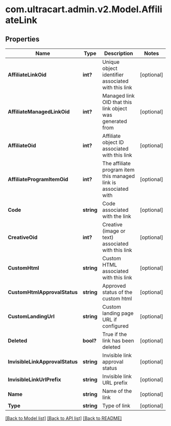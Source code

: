 # com.ultracart.admin.v2.Model.AffiliateLink
## Properties

Name | Type | Description | Notes
------------ | ------------- | ------------- | -------------
**AffiliateLinkOid** | **int?** | Unique object identifier associated with this link | [optional] 
**AffiliateManagedLinkOid** | **int?** | Managed link OID that this link object was generated from | [optional] 
**AffiliateOid** | **int?** | Affiliate object ID associated with this link | [optional] 
**AffiliateProgramItemOid** | **int?** | The affiliate program item this managed link is associated with | [optional] 
**Code** | **string** | Code associated with the link | [optional] 
**CreativeOid** | **int?** | Creative (image or text) associated with this link | [optional] 
**CustomHtml** | **string** | Custom HTML associated with this link | [optional] 
**CustomHtmlApprovalStatus** | **string** | Approved status of the custom html | [optional] 
**CustomLandingUrl** | **string** | Custom landing page URL if configured | [optional] 
**Deleted** | **bool?** | True if the link has been deleted | [optional] 
**InvisibleLinkApprovalStatus** | **string** | Invisible link approval status | [optional] 
**InvisibleLinkUrlPrefix** | **string** | Invisible link URL prefix | [optional] 
**Name** | **string** | Name of the link | [optional] 
**Type** | **string** | Type of link | [optional] 


[[Back to Model list]](../README.md#documentation-for-models) [[Back to API list]](../README.md#documentation-for-api-endpoints) [[Back to README]](../README.md)

